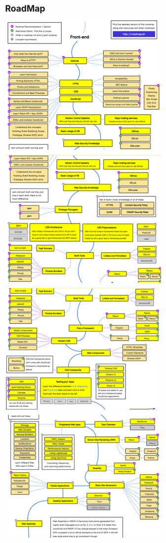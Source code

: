 # RoadMap

![](<../.gitbook/assets/image (1).png>)

![](<../.gitbook/assets/image (2).png>)

![](<../.gitbook/assets/image (1) (1).png>)

![](<../.gitbook/assets/image (8).png>)
